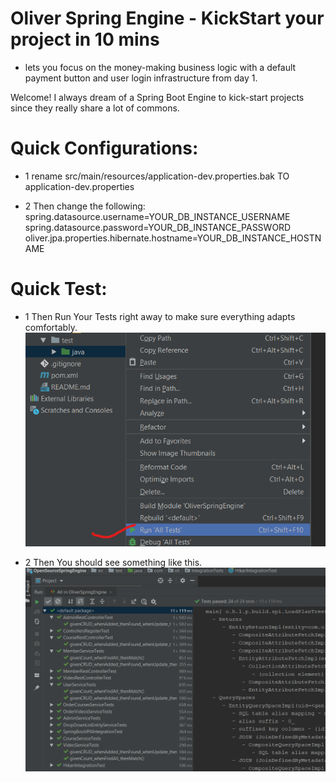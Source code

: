 # Oliver Spring Engine -  KickStart your project in 10 mins
* lets you focus on the money-making business logic with a default payment button and user login infrastructure from day 1. 

Welcome! I always dream of a Spring Boot Engine to kick-start projects since they really share a lot of commons. 

# Quick Configurations: 
* 1 rename src/main/resources/application-dev.properties.bak TO application-dev.properties

* 2 Then change the following: 
spring.datasource.username=YOUR_DB_INSTANCE_USERNAME
spring.datasource.password=YOUR_DB_INSTANCE_PASSWORD
oliver.jpa.properties.hibernate.hostname=YOUR_DB_INSTANCE_HOSTNAME

# Quick Test: 
* 1 Then Run Your Tests right away to make sure everything adapts comfortably. 
![Run All Test](https://github.com/oliverwreath/OpenSourceOliverSpringEngine/blob/master/src/main/resources/static/ReadmePictures/Run_All_Tests.png?raw=true)

* 2 Then You should see something like this. 
![All Test Passed](https://github.com/oliverwreath/OpenSourceOliverSpringEngine/blob/master/src/main/resources/static/ReadmePictures/Tests_All_Passed.png?raw=true)

